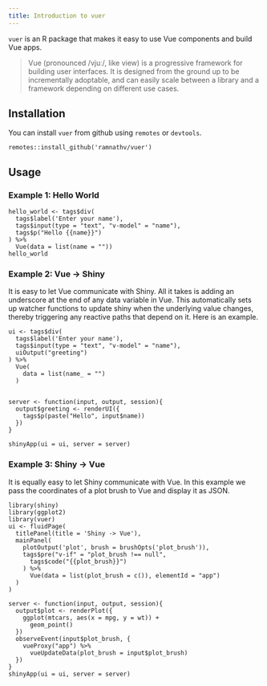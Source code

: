 ```yaml
---
title: Introduction to vuer
---
```


`vuer` is an R package that makes it easy to use Vue components and build Vue apps.

> Vue (pronounced /vjuː/, like view) is a progressive framework for building user interfaces. It is designed from the ground up to be incrementally adoptable, and can easily scale between a library and a framework depending on different use cases.


## Installation

You can install `vuer` from github using `remotes` or `devtools`.

```{r}
remotes::install_github('ramnathv/vuer')
```

## Usage

### Example 1: Hello World

```{r}
hello_world <- tags$div(
  tags$label('Enter your name'),
  tags$input(type = "text", "v-model" = "name"),
  tags$p("Hello {{name}}")
) %>% 
  Vue(data = list(name = ""))
hello_world
```


### Example 2: Vue -> Shiny

It is easy to let Vue communicate with Shiny. All it takes is adding an underscore at the end of any data variable in Vue. This automatically sets up watcher functions to update shiny when the underlying value changes, thereby triggering any reactive paths that depend on it. Here is an example.

```{r}
ui <- tags$div(
  tags$label('Enter your name'),
  tags$input(type = "text", "v-model" = "name"),
  uiOutput("greeting")
) %>% 
  Vue(
    data = list(name_ = "")
  )


server <- function(input, output, session){
  output$greeting <- renderUI({
    tags$p(paste("Hello", input$name))
  })
}

shinyApp(ui = ui, server = server)
```


### Example 3: Shiny -> Vue

It is equally easy to let Shiny communicate with Vue. In this example we pass the coordinates of a plot brush to Vue and display it as JSON. 

```{r}
library(shiny)
library(ggplot2)
library(vuer)
ui <- fluidPage(
  titlePanel(title = 'Shiny -> Vue'),
  mainPanel(
    plotOutput('plot', brush = brushOpts('plot_brush')),
    tags$pre("v-if" = "plot_brush !== null", 
      tags$code("{{plot_brush}}")
    ) %>% 
      Vue(data = list(plot_brush = c()), elementId = "app")
  )
)

server <- function(input, output, session){
  output$plot <- renderPlot({
    ggplot(mtcars, aes(x = mpg, y = wt)) +
      geom_point()
  })
  observeEvent(input$plot_brush, {
    vueProxy("app") %>% 
      vueUpdateData(plot_brush = input$plot_brush)
  })
}
shinyApp(ui = ui, server = server)
```



